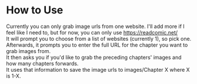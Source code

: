 # How to Use
Currently you can only grab image urls from one website. I'll add more if I feel like I need to, but for now, you can only use https://readcomic.net/  
It will prompt you to choose from a list of websites (currently 1), so pick one.  
Afterwards, it prompts you to enter the full URL for the chapter you want to grab images from.  
It then asks you if you'd like to grab the preceding chapters' images and how many chapters forwards.  
It uses that information to save the image urls to images/Chapter X where X is 1-X.  
